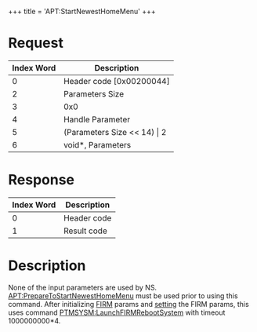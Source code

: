 +++
title = 'APT:StartNewestHomeMenu'
+++

# Request

| Index Word | Description                    |
|------------|--------------------------------|
| 0          | Header code \[0x00200044\]     |
| 2          | Parameters Size                |
| 3          | 0x0                            |
| 4          | Handle Parameter               |
| 5          | (Parameters Size \<\< 14) \| 2 |
| 6          | void\*, Parameters             |

# Response

| Index Word | Description |
|------------|-------------|
| 0          | Header code |
| 1          | Result code |

# Description

None of the input parameters are used by NS. <APT:PrepareToStartNewestHomeMenu> must be used prior to using this command. After initializing [FIRM](FIRM "wikilink") params and [setting](PMApp:SetFIRMLaunchParams "wikilink") the FIRM params, this uses command [PTMSYSM:LaunchFIRMRebootSystem](PTMSYSM:LaunchFIRMRebootSystem "wikilink") with timeout 1000000000\*4.
